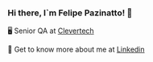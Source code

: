 ### Hi there, I`m Felipe Pazinatto! 👋

🖥 Senior QA at [Clevertech](https://www.linkedin.com/company/clevertech/mycompany/)

💼 Get to know more about me at [Linkedin](https://www.linkedin.com/in/felipepazinatto/)


<!--
**pazinattofelipe/pazinattofelipe** is a ✨ _special_ ✨ repository because its `README.md` (this file) appears on your GitHub profile.

Here are some ideas to get you started:

- 🔭 I’m currently working on ...
- 🌱 I’m currently learning ...
- 👯 I’m looking to collaborate on ...
- 🤔 I’m looking for help with ...
- 💬 Ask me about ...
- 📫 How to reach me: ...
- 😄 Pronouns: ...
- ⚡ Fun fact: ...
-->
